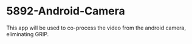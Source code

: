 # 5892-Android-Camera
This app will be used to co-process the video from the android camera, eliminating GRIP.
